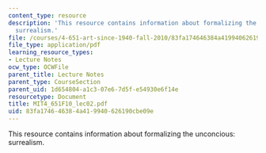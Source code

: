 ```yaml
---
content_type: resource
description: 'This resource contains information about formalizing the unconcious:
  surrealism.'
file: /courses/4-651-art-since-1940-fall-2010/83fa174646384a419940626190cbe09e_MIT4_651F10_lec02.pdf
file_type: application/pdf
learning_resource_types:
- Lecture Notes
ocw_type: OCWFile
parent_title: Lecture Notes
parent_type: CourseSection
parent_uid: 1d654804-a1c3-07e6-7d5f-e54930e6f14e
resourcetype: Document
title: MIT4_651F10_lec02.pdf
uid: 83fa1746-4638-4a41-9940-626190cbe09e
---
```

This resource contains information about formalizing the unconcious: surrealism.

